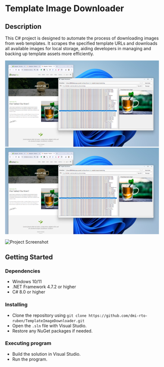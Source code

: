# Template Image Downloader

## Description
This C# project is designed to automate the process of downloading images from web templates. It scrapes the specified template URLs and downloads all available images for local storage, aiding developers in managing and backing up template assets more efficiently.


![Alt text](/images/app-image.png)
![Template Image Downloader UI](images/app-image.png)



![Project Screenshot](/images/my-image.png?raw=true "downloader...")

## Getting Started

### Dependencies
- Windows 10/11
- .NET Framework 4.7.2 or higher
- C# 8.0 or higher

### Installing
- Clone the repository using `git clone https://github.com/dmi-rto-ruben/TemplateImageDownloader.git`
- Open the `.sln` file with Visual Studio.
- Restore any NuGet packages if needed.

### Executing program
- Build the solution in Visual Studio.
- Run the program.
